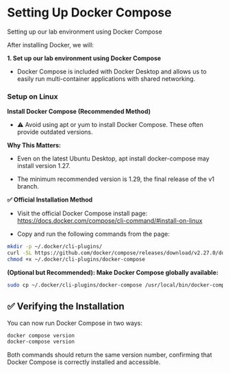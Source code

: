# Setting Up Docker Compose
Setting up our lab environment using Docker Compose

After installing Docker, we will:

**1. Set up our lab environment using Docker Compose**
* Docker Compose is included with Docker Desktop and allows us to easily run multi-container applications with shared networking.

### Setup on Linux

**Install Docker Compose (Recommended Method)**
* ⚠️ Avoid using apt or yum to install Docker Compose. These often provide outdated versions.

**Why This Matters:**
* Even on the latest Ubuntu Desktop, apt install docker-compose may install version 1.27.

* The minimum recommended version is 1.29, the final release of the v1 branch.

**✅ Official Installation Method**
* Visit the official Docker Compose install page: https://docs.docker.com/compose/cli-command/#install-on-linux

* Copy and run the following commands from the page:
  
``` bash
mkdir -p ~/.docker/cli-plugins/
curl -SL https://github.com/docker/compose/releases/download/v2.27.0/docker-compose-linux-x86_64 -o ~/.docker/cli-plugins/docker-compose
chmod +x ~/.docker/cli-plugins/docker-compose
```
**(Optional but Recommended): Make Docker Compose globally available:**

``` bash
sudo cp ~/.docker/cli-plugins/docker-compose /usr/local/bin/docker-compose
```

## ✅ Verifying the Installation
You can now run Docker Compose in two ways:

``` bash
docker compose version
docker-compose version
```
Both commands should return the same version number, confirming that Docker Compose is correctly installed and accessible.

